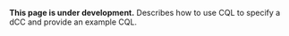 
<div class="bg-info" markdown="1">

**This page is under development.** Describes how to use CQL to specify a dCC and provide an example CQL.


</div>